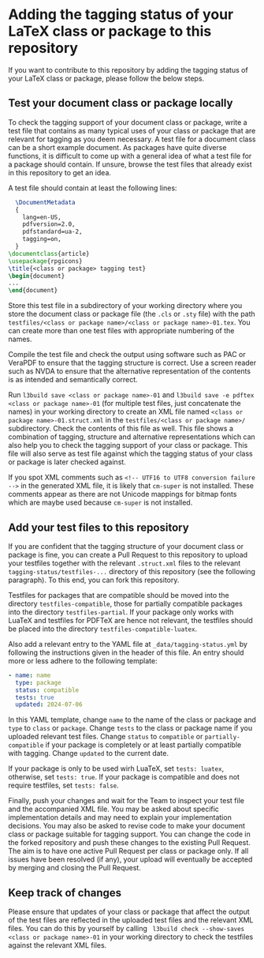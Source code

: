 # Adding the tagging status of your LaTeX class or package to this repository

If you want to contribute to this repository by adding the tagging status of your LaTeX class or package, please follow the below steps.

## Test your document class or package locally

To check the tagging support of your document class or package, write a test file 
that contains as many typical uses of your class or package that are relevant for tagging as you deem necessary. 
A test file for a document class can be a short example document. 
As packages have quite diverse functions, it is difficult to come up with a general idea of what a test file for a package should contain. 
If unsure, browse the test files that already exist in this repository to get an idea. 

A test file should contain at least the following lines:
```tex
  \DocumentMetadata
  {
    lang=en-US,
    pdfversion=2.0,
    pdfstandard=ua-2,
    tagging=on,
  }
\documentclass{article}
\usepackage{rpgicons}
\title{<class or package> tagging test}
\begin{document}
...
\end{document}
```

Store this test file in a subdirectory of your working directory 
where you store the document class or package file (the `.cls` or `.sty` file) 
with the path `testfiles/<class or package name>/<class or package name>-01.tex`. 
You can create more than one test files with appropriate numbering of the names.

Compile the test file and check the output using software such as PAC or VeraPDF to ensure that the tagging structure is correct. 
Use a screen reader such as NVDA to ensure that the alternative representation of the contents is as intended and semantically correct.

Run `l3build save <class or package name>-01` and `l3build save -e pdftex <class or package name>-01` 
(for multiple test files, just concatenate the names) in your working directory 
to create an XML file named `<class or package name>-01.struct.xml` in the `testfiles/<class or package name>/` subdirectory. 
Check the contents of this file as well. 
This file shows a combination of tagging, structure and alternative representations 
which can also help you to check the tagging support of your class or package. 
This file will also serve as test file against which the tagging status of your class or package is later checked against.  

If you spot XML comments such as `<!-- UTF16 to UTF8 conversion failure -->` in the generated XML file, 
it is likely that `cm-super` is not installed. 
These comments appear as there are not Unicode mappings for bitmap fonts which are maybe used because `cm-super` is not installed. 

## Add your test files to this repository

If you are confident that the tagging structure of your document class or package is fine, 
you can create a Pull Request to this repository to upload your testfiles together with the relevant `.struct.xml` files 
to the relevant `tagging-status/testfiles-...` directory of this repository (see the following paragraph). 
To this end, you can fork this repository.

Testfiles for packages that are compatible should be moved into the directory `testfiles-compatible`, 
those for partially compatible packages into the directory `testfiles-partial`. 
If your package only works with LuaTeX and testfiles for PDFTeX are hence not relevant, 
the testfiles should be placed into the directory `testfiles-compatible-luatex`.

Also add a relevant entry to the YAML file at `_data/tagging-status.yml` by following the instructions given in the header of this file.
 An entry should more or less adhere to the following template:
```yaml
- name: name
  type: package
  status: compatible
  tests: true
  updated: 2024-07-06
```

In this YAML template, change `name` to the name of the class or package 
and `type` to `class` or `package`. Change `tests` to the class or package name if you uploaded relevant test files. 
Change `status` to `compatible` or `partially-compatible` if your package is completely or at least partially compatible with tagging. 
Change `updated` to the current date.

If your package is only to be used wirh LuaTeX, set `tests: luatex`, 
otherwise, set `tests: true`. 
If your package is compatible and does not require testfiles, set `tests: false`.

Finally, push your changes and wait for the Team to inspect your test file and the accompanied XML file. 
You may be asked about specific implementation details and may need to explain your implementation decisions. 
You may also be asked to revise code to make your document class or package suitable for tagging support. 
You can change the code in the forked repository and push these changes to the existing Pull Request. 
The aim is to have one active Pull Request per class or package only. 
If all issues have been resolved (if any), your upload will eventually be accepted by merging and closing the Pull Request. 

## Keep track of changes

Please ensure that updates of your class or package that affect the output of the test files are reflected in the uploaded test files and the relevant XML files. 
You can do this by yourself by calling ` l3build check --show-saves <class or package name>-01` in your working directory to check the testfiles against the relevant XML files.
